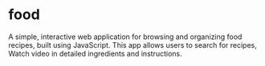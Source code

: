 # food
A simple, interactive web application for browsing and organizing food recipes, built using JavaScript. This app allows users to search for recipes, Watch video in  detailed ingredients and instructions.
